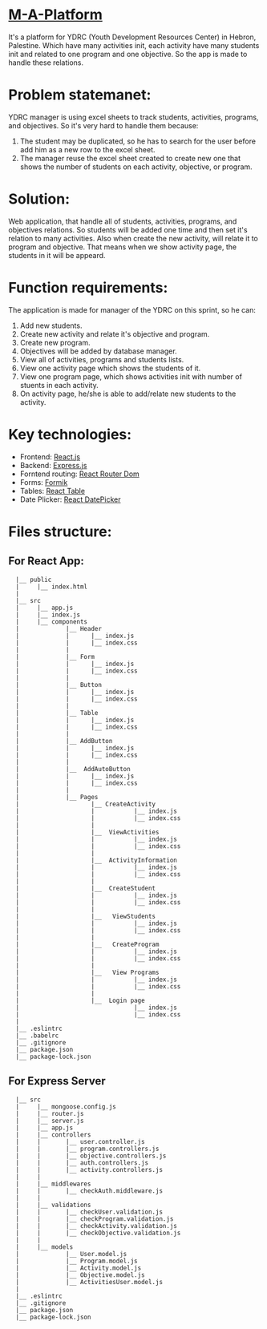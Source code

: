 # [M-A-Platform](https://m-a-platform.herokuapp.com/)

It's a platform for YDRC (Youth Development Resources Center) in Hebron, Palestine. Which have many activities init, each activity have many students init and related to one program and one objective. So the app is made to handle these relations.

# Problem statemanet:
YDRC manager is using excel sheets to track students, activities, programs, and objectives. So it's very hard to handle them because:
1. The student may be duplicated, so he has to search for the user before add him as a new row to the excel sheet.
2. The manager reuse the excel sheet created to create new one that shows the number of students on each activity, objective, or program.

# Solution:
Web application, that handle all of students, activities, programs, and objectives relations. So students will be added one time and then set it's relation to many activities. Also when create the new activity, will relate it to program and objective. That means when we show activity page, the students in it will be appeard.


# Function requirements:
The application is made for manager of the YDRC on this sprint, so he can:
1. Add new students.
2. Create new activity and relate it's objective and program.
3. Create new program.
4. Objectives will be added by database manager.
6. View all of activities, programs and students lists.
7. View one activity page which shows the students of it.
8. View one program page, which shows activities init with number of stuents in each activity.
9. On activity page, he/she is able to add/relate new students to the activity.

# Key technologies:
- Frontend: [React.js](https://reactjs.org/docs/getting-started.html)
- Backend: [Express.js](https://expressjs.com/en/api.html)
- Forntend routing: [React Router Dom](https://reacttraining.com/react-router/web/guides/quick-start)
- Forms: [Formik](https://jaredpalmer.com/formik/docs/overview)
- Tables: [React Table](https://github.com/tannerlinsley/react-table/tree/v6)
- Date Plicker: [React DatePicker](https://reactdatepicker.com/)

# Files structure:

## For React App:
```
  |__ public
  |     |__ index.html
  |    
  |__ src
  |     |__ app.js
  |     |__ index.js
  |     |__ components
  |             |__ Header
  |             |      |__ index.js
  |             |      |__ index.css
  |             |
  |             |__ Form
  |             |      |__ index.js
  |             |      |__ index.css
  |             |
  |             |__ Button
  |             |      |__ index.js
  |             |      |__ index.css
  |             |
  |             |__ Table
  |             |      |__ index.js
  |             |      |__ index.css
  |             |
  |             |__ AddButton
  |             |      |__ index.js
  |             |      |__ index.css
  |             |
  |             |__  AddAutoButton
  |             |      |__ index.js
  |             |      |__ index.css
  |             |
  |             |__ Pages
  |                    |__ CreateActivity 
  |                    |           |__ index.js
  |                    |           |__ index.css
  |                    |
  |                    |__  ViewActivities
  |                    |           |__ index.js
  |                    |           |__ index.css
  |                    |
  |                    |__  ActivityInformation
  |                    |           |__ index.js
  |                    |           |__ index.css
  |                    |
  |                    |__  CreateStudent
  |                    |           |__ index.js
  |                    |           |__ index.css
  |                    |
  |                    |__   ViewStudents
  |                    |           |__ index.js
  |                    |           |__ index.css
  |                    |
  |                    |__   CreateProgram
  |                    |           |__ index.js
  |                    |           |__ index.css
  |                    |
  |                    |__   View Programs
  |                    |           |__ index.js
  |                    |           |__ index.css
  |                    |
  |                    |__  Login page
  |                                |__ index.js
  |                                |__ index.css
  |         
  |__ .eslintrc
  |__ .babelrc
  |__ .gitignore
  |__ package.json
  |__ package-lock.json
```
## For Express Server
```
  |__ src
  |     |__ mongoose.config.js
  |     |__ router.js
  |     |__ server.js
  |     |__ app.js
  |     |__ controllers
  |     |       |__ user.controller.js
  |     |       |__ program.controllers.js
  |     |       |__ objective.controllers.js
  |     |       |__ auth.controllers.js
  |     |       |__ activity.controllers.js
  |     |
  |     |__ middlewares
  |     |       |__ checkAuth.middleware.js
  |     |
  |     |__ validations
  |     |       |__ checkUser.validation.js
  |     |       |__ checkProgram.validation.js
  |     |       |__ checkActivity.validation.js
  |     |       |__ checkObjective.validation.js
  |     |
  |     |__ models 
  |             |__ User.model.js
  |             |__ Program.model.js
  |             |__ Activity.model.js
  |             |__ Objective.model.js
  |             |__ ActivitiesUser.model.js
  |             
  |__ .eslintrc
  |__ .gitignore
  |__ package.json
  |__ package-lock.json
```
